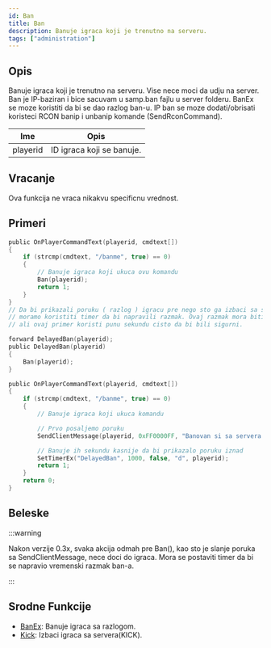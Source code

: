 ```yaml
---
id: Ban
title: Ban
description: Banuje igraca koji je trenutno na serveru.
tags: ["administration"]
---
```


## Opis

Banuje igraca koji je trenutno na serveru. Vise nece moci da udju na server. Ban je IP-baziran i bice sacuvam u samp.ban fajlu u server folderu. BanEx se moze koristiti da bi se dao razlog ban-u. IP ban se moze dodati/obrisati koristeci RCON banip i unbanip komande (SendRconCommand).

| Ime      | Opis                      |
| -------- | ------------------------- |
| playerid | ID igraca koji se banuje. |

## Vracanje

Ova funkcija ne vraca nikakvu specificnu vrednost.

## Primeri

```c
public OnPlayerCommandText(playerid, cmdtext[])
{
    if (strcmp(cmdtext, "/banme", true) == 0)
    {
        // Banuje igraca koji ukuca ovu komandu
        Ban(playerid);
        return 1;
    }
}
// Da bi prikazali poruku ( razlog ) igracu pre nego sto ga izbaci sa servera
// moramo koristiti timer da bi napravili razmak. Ovaj razmak mora biti samo par milisekundi,
// ali ovaj primer koristi punu sekundu cisto da bi bili sigurni.

forward DelayedBan(playerid);
public DelayedBan(playerid)
{
    Ban(playerid);
}

public OnPlayerCommandText(playerid, cmdtext[])
{
    if (strcmp(cmdtext, "/banme", true) == 0)
    {
        // Banuje igraca koji ukuca komandu

        // Prvo posaljemo poruku
        SendClientMessage(playerid, 0xFF0000FF, "Banovan si sa servera!");

        // Banuje ih sekundu kasnije da bi prikazalo poruku iznad
        SetTimerEx("DelayedBan", 1000, false, "d", playerid);
        return 1;
    }
    return 0;
}
```

## Beleske

:::warning

Nakon verzije 0.3x, svaka akcija odmah pre Ban(), kao sto je slanje poruka sa SendClientMessage, nece doci do igraca. Mora se postaviti timer da bi se napravio vremenski razmak ban-a.

:::

## Srodne Funkcije

- [BanEx](BanEx): Banuje igraca sa razlogom.
- [Kick](Kick): Izbaci igraca sa servera(KICK).
